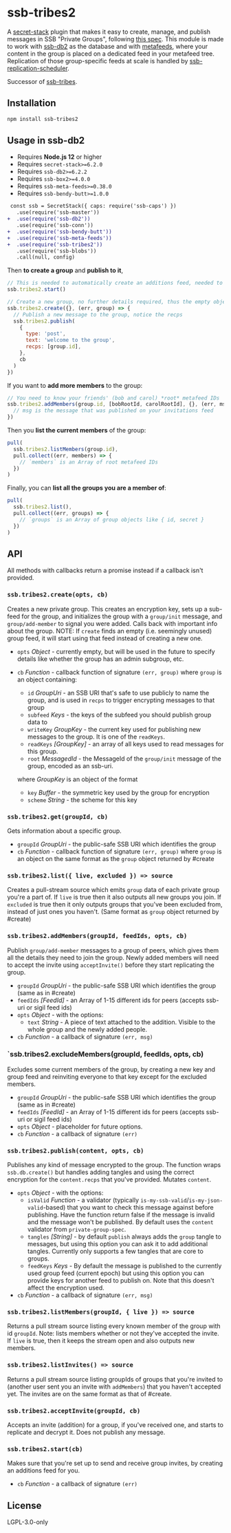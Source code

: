 <!--
SPDX-FileCopyrightText: 2022 Andre 'Staltz' Medeiros <contact@staltz.com>

SPDX-License-Identifier: CC0-1.0
-->

# ssb-tribes2

A [secret-stack] plugin that makes it easy to create, manage, and publish
messages in SSB "Private Groups", following
[this spec](https://github.com/ssbc/ssb-meta-feeds-group-spec). This module is
made to work with [ssb-db2] as the database and with [metafeeds], where your
content in the group is placed on a dedicated feed in your metafeed tree.
Replication of those group-specific feeds at scale is handled by [ssb-replication-scheduler].

Successor of [ssb-tribes].

## Installation

```bash
npm install ssb-tribes2
```

## Usage in ssb-db2

- Requires **Node.js 12** or higher
- Requires `secret-stack>=6.2.0`
- Requires `ssb-db2>=6.2.2`
- Requires `ssb-box2>=4.0.0`
- Requires `ssb-meta-feeds>=0.38.0`
- Requires `ssb-bendy-butt>=1.0.0`

```diff
 const ssb = SecretStack({ caps: require('ssb-caps') })
   .use(require('ssb-master'))
+  .use(require('ssb-db2'))
   .use(require('ssb-conn'))
+  .use(require('ssb-bendy-butt'))
+  .use(require('ssb-meta-feeds'))
+  .use(require('ssb-tribes2'))
   .use(require('ssb-blobs'))
   .call(null, config)
```

Then **to create a group** and **publish to it**,

```js
// This is needed to automatically create an additions feed, needed to be able to send and receive invites
ssb.tribes2.start()

// Create a new group, no further details required, thus the empty object
ssb.tribes2.create({}, (err, group) => {
  // Publish a new message to the group, notice the recps
  ssb.tribes2.publish(
    {
      type: 'post',
      text: 'welcome to the group',
      recps: [group.id],
    },
    cb
  )
})
```

If you want to **add more members** to the group:

```js
// You need to know your friends' (bob and carol) *root* metafeed IDs
ssb.tribes2.addMembers(group.id, [bobRootId, carolRootId], {}, (err, msg) => {
  // msg is the message that was published on your invitations feed
})
```

Then you **list the current members** of the group:

```js
pull(
  ssb.tribes2.listMembers(group.id),
  pull.collect((err, members) => {
    // `members` is an Array of root metafeed IDs
  })
)
```

Finally, you can **list all the groups you are a member of**:

```js
pull(
  ssb.tribes2.list(),
  pull.collect((err, groups) => {
    // `groups` is an Array of group objects like { id, secret }
  })
)
```

## API

All methods with callbacks return a promise instead if a callback isn't provided.

### `ssb.tribes2.create(opts, cb)`

Creates a new private group.
This creates an encryption key, sets up a sub-feed for the group, and initializes the
group with a `group/init` message, and `group/add-member` to signal you were added.
Calls back with important info about the group.
NOTE: If `create` finds an empty (i.e. seemingly unused) group feed, it will start using that feed instead of creating a new one.

- `opts` _Object_ - currently empty, but will be used in the future to specify details like whether the group has an admin subgroup, etc.
- `cb` _Function_ - callback function of signature `(err, group)` where `group` is an object containing:

  - `id` _GroupUri_ - an SSB URI that's safe to use publicly to name the group, and is used in `recps` to trigger encrypting messages to that group
  - `subfeed` _Keys_ - the keys of the subfeed you should publish group data to
  - `writeKey` _GroupKey_ - the current key used for publishing new messages to the group. It is one of the `readKeys`.
  - `readKeys` _[GroupKey]_ - an array of all keys used to read messages for this group.
  - `root` _MessagedId_ - the MessageId of the `group/init` message of the group, encoded as an ssb-uri.

  where _GroupKey_ is an object of the format

  - `key` _Buffer_ - the symmetric key used by the group for encryption
  - `scheme` _String_ - the scheme for this key

### `ssb.tribes2.get(groupId, cb)`

Gets information about a specific group.

- `groupId` _GroupUri_ - the public-safe SSB URI which identifies the group
- `cb` _Function_ - callback function of signature `(err, group)` where `group` is an object on the same format as the `group` object returned by #create

### `ssb.tribes2.list({ live, excluded }) => source`

Creates a pull-stream source which emits `group` data of each private group you're a part of. If `live` is true then it also outputs all new groups you join. If `excluded` is true then it only outputs groups that you've been excluded from, instead of just ones you haven't.
(Same format as `group` object returned by #create)

### `ssb.tribes2.addMembers(groupId, feedIds, opts, cb)`

Publish `group/add-member` messages to a group of peers, which gives them all the details they need to join the group. Newly added members will need to accept the invite using `acceptInvite()` before they start replicating the group.

- `groupId` _GroupUri_ - the public-safe SSB URI which identifies the group (same as in #create)
- `feedIds` _[FeedId]_ - an Array of 1-15 different ids for peers (accepts ssb-uri or sigil feed ids)
- `opts` _Object_ - with the options:
  - `text` _String_ - A piece of text attached to the addition. Visible to the whole group and the newly added people.
- `cb` _Function_ - a callback of signature `(err, msg)`

### `ssb.tribes2.excludeMembers(groupId, feedIds, opts, cb)

Excludes some current members of the group, by creating a new key and group feed and reinviting everyone to that key except for the excluded members.

- `groupId` _GroupUri_ - the public-safe SSB URI which identifies the group (same as in #create)
- `feedIds` _[FeedId]_ - an Array of 1-15 different ids for peers (accepts ssb-uri or sigil feed ids)
- `opts` _Object_ - placeholder for future options.
- `cb` _Function_ - a callback of signature `(err)`

### `ssb.tribes2.publish(content, opts, cb)`

Publishes any kind of message encrypted to the group. The function wraps `ssb.db.create()` but handles adding tangles and using the correct encryption for the `content.recps` that you've provided. Mutates `content`.

- `opts` _Object_ - with the options:
  - `isValid` _Function_ - a validator (typically `is-my-ssb-valid`/`is-my-json-valid`-based) that you want to check this message against before publishing. Have the function return false if the message is invalid and the message won't be published. By default uses the `content` validator from `private-group-spec`.
  - `tangles` _[String]_ - by default `publish` always adds the `group` tangle to messages, but using this option you can ask it to add additional tangles. Currently only supports a few tangles that are core to groups.
  - `feedKeys` _Keys_ - By default the message is published to the currently used group feed (current epoch) but using this option you can provide keys for another feed to publish on. Note that this doesn't affect the encryption used.
- `cb` _Function_ - a callback of signature `(err, msg)`

### `ssb.tribes2.listMembers(groupId, { live }) => source`

Returns a pull stream source listing every known member of the group with id `groupId`. Note: lists members whether or not they've accepted the invite. If `live` is true, then it keeps the stream open and also outputs new members.

### `ssb.tribes2.listInvites() => source`

Returns a pull stream source listing groupIds of groups that you're invited to (another user sent you an invite with `addMembers`) that you haven't accepted yet. The invites are on the same format as that of #create.

### `ssb.tribes2.acceptInvite(groupId, cb)`

Accepts an invite (addition) for a group, if you've received one, and starts to replicate and decrypt it. Does not publish any message.

### `ssb.tribes2.start(cb)`

Makes sure that you're set up to send and receive group invites, by creating an additions feed for you.

- `cb` _Function_ - a callback of signature `(err)`

## License

LGPL-3.0-only

[secret-stack]: https://github.com/ssbc/secret-stack
[ssb-db2]: https://github.com/ssbc/ssb-db2
[ssb-tribes]: https://github.com/ssbc/ssb-tribes
[metafeeds]: https://github.com/ssbc/ssb-meta-feeds
[ssb-replication-scheduler]: https://github.com/ssbc/ssb-replication-scheduler
